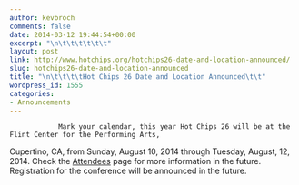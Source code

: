 ```yaml
---
author: kevbroch
comments: false
date: 2014-03-12 19:44:54+00:00
excerpt: "\n\t\t\t\t\t\t"
layout: post
link: http://www.hotchips.org/hotchips26-date-and-location-announced/
slug: hotchips26-date-and-location-announced
title: "\n\t\t\t\tHot Chips 26 Date and Location Announced\t\t"
wordpress_id: 1555
categories:
- Announcements
---
```



				Mark your calendar, this year Hot Chips 26 will be at the Flint Center for the Performing Arts,
Cupertino, CA, from Sunday, August 10, 2014 through Tuesday, August, 12, 2014.  Check the [Attendees](http://www.hotchips.org/attendees/) page for more information in the future.  Registration for the conference will be announced in the future.		
